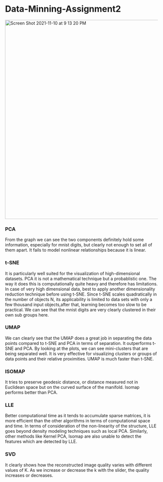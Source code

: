 # Data-Minning-Assignment2
<img width="653" alt="Screen Shot 2021-11-10 at 9 13 20 PM" src="https://user-images.githubusercontent.com/70232769/141248054-f23363b9-970a-4ea5-9032-0cbf59bbc498.png">

### PCA
From the graph we can see the two components definitely hold some information, especially for mnist digits, but clearly not enough to set all of them apart. It fails to model nonlinear relationships because it is linear.

### t-SNE 
It is particularly well suited for the visualization of high-dimensional datasets. PCA it is not a mathematical technique but a probablistic one. The way it does this is computationally quite heavy and therefore has limitations. In case of very high dimensional data, best to apply another dimensionality reduction technique before using t-SNE. Since t-SNE scales quadratically in the number of objects N, its applicability is limited to data sets with only a few thousand input objects,after that, learning becomes too slow to be practical. We can see that the mnist digits are very clearly clustered in their own sub groups here.

### UMAP 
We can clearly see that the UMAP does a great job in separating the data points compared to t-SNE and PCA in terms of separation. It outperforms t-SNE and PCA. By looking at the plots, we can see mini-clusters that are being separated well. It is very effective for visualizing clusters or groups of data points and their relative proximities. UMAP is much faster than t-SNE.

### ISOMAP 
It tries to preserve geodesic distance, or distance measured not in Euclidean space but on the curved surface of the manifold. Isomap performs better than PCA.

### LLE 
Better computational time as it tends to accumulate sparse matrices, it is more efficient than the other algorithms in terms of computational space and time. In terms of consideration of the non-linearity of the structure, LLE goes beyond density modeling techniques such as local PCA. Similarly, other methods like Kernel PCA, Isomap are also unable to detect the features which are detected by LLE.

### SVD
It clearly shows how the reconstructed image quality varies with different values of K. As we increase or decrease the k with the slider, the quality increases or decreases.
